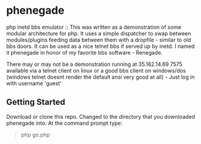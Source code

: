 # phenegade
php inetd bbs emulator ::
This was written as a demonstration of some modular architecture for php. 
It uses a simple dispatcher to swap between modules/plugins feeding data between them with a dropfile - similar to old bbs doors. 
It can be used as a nice telnet bbs if served up by inetd. 
I named it phenegade in honor of my favorite bbs software - Renegade. 

There may or may not be a demonstration running at 35.162.14.69 7575 available via a telnet client on linux or a good bbs client on windows/dos (windows telnet doesnt render the default ansi very good at all) - Just log in with username 'guest'

## Getting Started
Download or clone this repo. 
Changed to the directory that you downloaded phenegade into. 
At the command prompt type:
>php go.php
